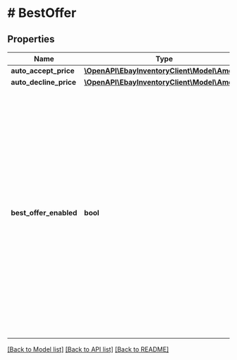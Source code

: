 # # BestOffer

## Properties

Name | Type | Description | Notes
------------ | ------------- | ------------- | -------------
**auto_accept_price** | [**\OpenAPI\EbayInventoryClient\Model\Amount**](Amount.md) |  | [optional]
**auto_decline_price** | [**\OpenAPI\EbayInventoryClient\Model\Amount**](Amount.md) |  | [optional]
**best_offer_enabled** | **bool** | This field indicates whether or not the Best Offer feature is enabled for the listing. A seller can enable the Best Offer feature for a listing as long as the category supports the Best Offer feature. The seller includes this field and sets its value to true to enable Best Offer feature. | [optional]

[[Back to Model list]](../../README.md#models) [[Back to API list]](../../README.md#endpoints) [[Back to README]](../../README.md)
